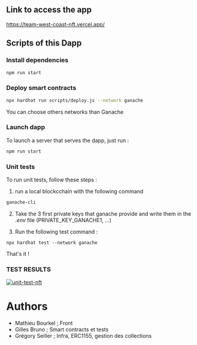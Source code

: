 ## Link to access the app

https://team-west-coast-nft.vercel.app/

## Scripts of this Dapp

### Install dependencies

```sh
npm run start
```

### Deploy smart contracts

```sh
npx hardhat run scripts/deploy.js --network ganache
```

You can choose others networks than Ganache

### Launch dapp
To launch a server that serves the dapp, just run : 

```sh
npm run start
```

### Unit tests
To run unit tests, follow these steps : 

1) run a local blockcchain with the following command 

```sh
ganache-cli
```

2) Take the 3 first private keys that ganache provide and write them in the _.env_ file (PRIVATE_KEY_GANACHE1, ...)

3) Run the following test command : 

```
npx hardhat test --network ganache
```

That's it !

### TEST RESULTS

<a href="https://ibb.co/jH2Xg0T">
    <img src="https://i.ibb.co/rvSr48m/unit-test-nft.png" alt="unit-test-nft" border="0">
</a>




# Authors

 * Mathieu Bourkel  ; Front
 * Gilles Bruno ; Smart contracts et tests
 * Grégory Seiller ; Infra, ERC1155, gestion des collections 
